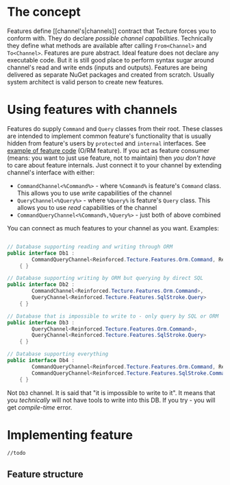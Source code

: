 # The concept

Features define [[channel's|channels]] contract that Tecture forces you to conform with. They do declare *possible channel capabilities*. Technically they define what methods are available after calling `From<Channel>` and `To<Channel>`. Features are pure abstract. Ideal feature does not declare any executable code. But it is still good place to perform syntax sugar around channel's read and write ends (inputs and outputs). Features are being delivered as separate NuGet packages and created from scratch. Usually system architect is valid person to create new features.

# Using features with channels

Features do supply `Command` and `Query` classes from their root. These classes are intended to implement common feature's functionality that is usually hidden from feature's users by `protected` and `internal` interfaces. See [example of feature code](https://github.com/reinforced/Reinforced.Tecture/tree/master/Features/Reinforced.Tecture.Features.Orm) (O/RM feature). If you act as feature consumer (means: you want to just use feature, not to maintain) then *you don't have* to care about feature internals. Just connect it to your channel by extending channel's interface with either:
- `CommandChannel<%Command%>` - where `%Command%` is feature's `Command` class. This allows you to use *write* capabilities of the channel
- `QueryChannel<%Query%>` - where `%Query%` is feature's `Query` class. This allows you to use *read* capabilities of the channel
- `CommandQueryChannel<%Command%,%Query%>` - just both of above combined

You can connect as much features to your channel as you want. Examples:

```csharp

// Database supporting reading and writing through ORM
public interface Db1 :
        CommandQueryChannel<Reinforced.Tecture.Features.Orm.Command, Reinforced.Tecture.Features.Orm.Query>
    { }

// Database supporting writing by ORM but querying by direct SQL
public interface Db2 :
        CommandChannel<Reinforced.Tecture.Features.Orm.Command>,
        QueryChannel<Reinforced.Tecture.Features.SqlStroke.Query>
    { }

// Database that is impossible to write to - only query by SQL or ORM
public interface Db3 :
        QueryChannel<Reinforced.Tecture.Features.Orm.Command>,
        QueryChannel<Reinforced.Tecture.Features.SqlStroke.Query>
    { }

// Database supporting everything
public interface Db4 :
        CommandQueryChannel<Reinforced.Tecture.Features.Orm.Command, Reinforced.Tecture.Features.Orm.Query>,
        CommandQueryChannel<Reinforced.Tecture.Features.SqlStroke.Command, Reinforced.Tecture.Features.SqlStroke.Query>
    { }
```

Not `Db3` channel. It is said that "it is impossible to write to it". It means that you *technically* will not have tools to write into this DB. If you try - you will get *compile-time* error.

# Implementing feature

`//todo`

## Feature structure